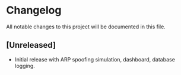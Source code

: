 # Changelog

All notable changes to this project will be documented in this file.

## [Unreleased]
- Initial release with ARP spoofing simulation, dashboard, database logging.

